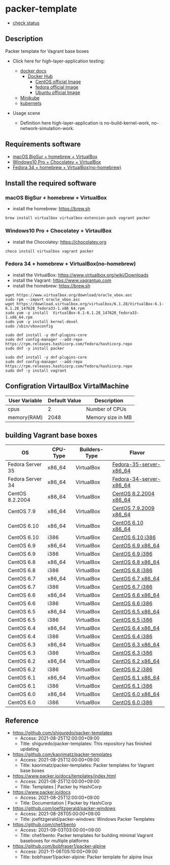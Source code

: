 # packer-template

* [check status](check_status.md)

## Description

Packer template for Vagrant base boxes

* Click here for high-layer-application testing:
  * [docker docs](https://docs.docker.com)
    * [Docker Hub](https://hub.docker.com/search?q=&type=image)
      * [CentOS official Image](https://hub.docker.com/_/centos)
      * [fedora official Image](https://hub.docker.com/_/fedora)
      * [Ubuntu official Image](https://hub.docker.com/_/ubuntu)
  * [Minikube](https://kubernetes.io/docs/tutorials/hello-minikube/)
  * [kubernets](https://kubernetes.io)

* Usage scene
  * Definition here high-layer-application is no-build-kernel-work, no-network-simulation-work.

## Requirements software

* [macOS BigSur + homebrew + VirtualBox](https://github.com/UmedaTakefumi/packer-templates#macos-bigsur--homebrew--virtualbox)
* [Windows10 Pro + Chocolatey + VirtualBox](https://github.com/UmedaTakefumi/packer-templates#windows10-pro--chocolatey--virtaulbox)
* [Fedora 34 + homebrew + VirtualBox(no-homebrew)](https://github.com/UmedaTakefumi/packer-templates#fedora-34--homebrew--virtualboxno-homebrew)



## Install the required software

### macOS BigSur + homebrew + VirtualBox

* install the homebrew: https://brew.sh

```
brew install virtualbox virtualbox-extension-pack vagrant packer
```

### Windows10 Pro + Chocolatey + VirtaulBox

* install the Chocolatey: https://chocolatey.org

```
choco install virtualbox vagrant packer
```

### Fedora 34 + homebrew + VirtualBox(no-homebrew)

* install the VirtualBox: https://www.virtualbox.org/wiki/Downloads
* install the Vagrant: https://www.vagrantup.com
* install the homebrew: https://brew.sh

```
wget https://www.virtualbox.org/download/oracle_vbox.asc
sudo rpm --import oracle_vbox.asc
wget https://download.virtualbox.org/virtualbox/6.1.28/VirtualBox-6.1-6.1.28_147628_fedora33-1.x86_64.rpm
sudo yum -y install  VirtualBox-6.1-6.1.28_147628_fedora33-1.x86_64.rpm
sudo yum -y install kernel-devel
sudo /sbin/vboxconfig

sudo dnf install -y dnf-plugins-core
sudo dnf config-manager --add-repo https://rpm.releases.hashicorp.com/fedora/hashicorp.repo
sudo dnf -y install packer

sudo dnf install -y dnf-plugins-core
sudo dnf config-manager --add-repo https://rpm.releases.hashicorp.com/fedora/hashicorp.repo
sudo dnf -y install vagrant
```

## Configration VirtaulBox VirtalMachine

User Variable       | Default Value | Description
--------------------|---------------|----------------------------------------------------------------------------------------
cpus                | 2             | Number of CPUs
memory(RAM)         | 2048          | Memory size in MB

## building Vagrant base boxes

| OS               | CPU-Type | Builders-Type | Flavor                                             |
| ---------------- | -------- | ------------- | -------------------------------------------------- |
| Fedora Server 35 | x86_64   | VirtualBox    | [Fedora-35-server-x86_64](fedora-35-server-x86_64) |
| Fedora Server 34 | x86_64   | VirtualBox    | [Fedora-34-server-x86_64](fedora-34-server-x86_64) |
| CentOS 8.2.2004  | x86_64   | VirtualBox    | [CentOS 8.2.2004 x86_64](centos-8.2.2004-x86_64)   |
| CentOS 7.9       | x86_64   | VirtualBox    | [CentOS 7.9.2009 x86_64](centos-7.9.2009-x86_64)   |
| CentOS 6.10      | x86_64   | VirtualBox    | [CentOS 6.10 x86_64](centos-6.10-x86_64)           |
| CentOS 6.10      | i386     | VirtualBox    | [CentOS 6.10 i386](centos-6.10-i386)               |
| CentOS 6.9       | x86_64   | VirtualBox    | [CentOS 6.9 x86_64](centos-6.9-x86_64)             |
| CentOS 6.9       | i386     | VirtualBox    | [CentOS 6.9 i386](centos-6.9-i386)                 |
| CentOS 6.8       | x86_64   | VirtualBox    | [CentOS 6.8 x86_64](centos-6.8-x86_64)             |
| CentOS 6.8       | i386     | VirtualBox    | [CentOS 6.8 i386](centos-6.8-i386)                 |
| CentOS 6.7       | x86_64   | VirtualBox    | [CentOS 6.7 x86_64](centos-6.7-x86_64)             |
| CentOS 6.7       | i386     | VirtualBox    | [CentOS 6.7 i386](centos-6.7-i386)                 |
| CentOS 6.6       | x86_64   | VirtualBox    | [CentOS 6.6 x86_64](centos-6.6-x86_64)             |
| CentOS 6.6       | i386     | VirtualBox    | [CentOS 6.6 i386](centos-6.6-i386)                 |
| CentOS 6.5       | x86_64   | VirtualBox    | [CentOS 6.5 x86_64](centos-6.5-x86_64)             |
| CentOS 6.5       | i386     | VirtualBox    | [CentOS 6.5 i386](centos-6.5-i386)                 |
| CentOS 6.4       | x86_64   | VirtualBox    | [CentOS 6.4 x86_64](centos-6.4-x86_64)             |
| CentOS 6.4       | i386     | VirtualBox    | [CentOS 6.4 i386](centos-6.4-i386)                 |
| CentOS 6.3       | x86_64   | VirtualBox    | [CentOS 6.3 x86_64](centos-6.3-x86_64)             |
| CentOS 6.3       | i386     | VirtualBox    | [CentOS 6.3 i386](centos-6.3-i386)                 |
| CentOS 6.2       | x86_64   | VirtualBox    | [CentOS 6.2 x86_64](centos-6.2-x86_64)             |
| CentOS 6.2       | i386     | VirtualBox    | [CentOS 6.2 i386](centos-6.2-i386)                 |
| CentOS 6.1       | x86_64   | VirtualBox    | [CentOS 6.1 x86_64](centos-6.1-x86_64)             |
| CentOS 6.1       | i386     | VirtualBox    | [CentOS 6.1 i386](centos-6.1-i386)                 |
| CentOS 6.0       | x86_64   | VirtualBox    | [CentOS 6.0 x86_64](centos-6.0-x86_64)             |
| CentOS 6.0       | i386     | VirtualBox    | [CentOS 6.0 i386](centos-6.0-i386)                 |

## Reference

* https://github.com/shiguredo/packer-templates
  * Access: 2021-08-25T12:00:00+09:00
  * Title: shiguredo/packer-templates: This repository has finished updating
* https://github.com/kaorimatz/packer-templates
  * Access: 2021-08-25T12:00:00+09:00
  * Title: kaorimatz/packer-templates: Packer templates for Vagrant base boxes
* https://www.packer.io/docs/templates/index.html
  * Access: 2021-08-25T12:00:00+09:00
  * Title: Templates | Packer by HashiCorp
* https://www.packer.io/docs
  * Access: 2021-08-25T12:00:00+09:00
  * Title: Documentation | Packer by HashiCorp
* https://github.com/joefitzgerald/packer-windows
  * Access: 2021-08-26T05:00:00+09:00
  * Title: joefitzgerald/packer-windows: Windows Packer Templates
* https://github.com/chef/bento
  * Access: 2021-09-03T03:00:00+09:00
  * Title: chef/bento: Packer templates for building minimal Vagrant baseboxes for multiple platforms
* https://github.com/bobfraser1/packer-alpine
  * Access: 2021-11-06T05:10:00+09:00
  * Title: bobfraser1/packer-alpine: Packer template for alpine linux


